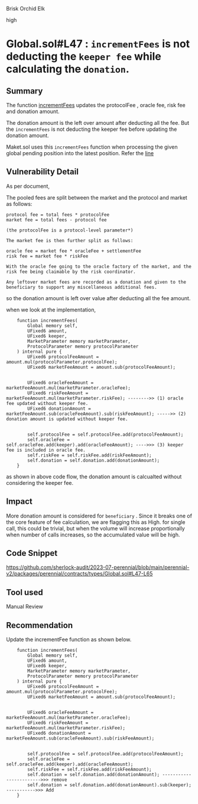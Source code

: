 Brisk Orchid Elk

high

# Global.sol#L47 : `incrementFees` is not deducting the `keeper fee` while calculating the `donation`.
## Summary

The function [incrementFees](https://github.com/sherlock-audit/2023-07-perennial/blob/main/perennial-v2/packages/perennial/contracts/types/Global.sol#L47) updates the protocolFee , oracle fee, risk fee and donation amount.

The donation amount is the left over amount after deducting all the fee. But the `incrementFees` is not deducting the keeper fee before updating the donation amount.

Maket.sol uses this `incrementFees` function when processing the given global pending position into the latest position. Refer the [line](https://github.com/sherlock-audit/2023-07-perennial/blob/main/perennial-v2/packages/perennial/contracts/Market.sol#L407)

## Vulnerability Detail

As per document,

The pooled fees are split between the market and the protocol and market as follows:
```solidity
protocol fee = total fees * protocolFee
market fee = total fees - protocol fee

(the protocolFee is a protocol-level parameter*)

The market fee is then further split as follows:

oracle fee = market fee * oracleFee + settlementFee
risk fee = market fee * riskFee

With the oracle fee going to the oracle factory of the market, and the risk fee being claimable by the risk coordinator.

Any leftover market fees are recorded as a donation and given to the beneficiary to support any miscellaneous additional fees.
```

so the donation amount is left over value after deducting all the fee amount.

when we look at the implementation,
```solidity
    function incrementFees(
        Global memory self,
        UFixed6 amount,
        UFixed6 keeper,
        MarketParameter memory marketParameter,
        ProtocolParameter memory protocolParameter
    ) internal pure {
        UFixed6 protocolFeeAmount = amount.mul(protocolParameter.protocolFee);
        UFixed6 marketFeeAmount = amount.sub(protocolFeeAmount);


        UFixed6 oracleFeeAmount = marketFeeAmount.mul(marketParameter.oracleFee);
        UFixed6 riskFeeAmount = marketFeeAmount.mul(marketParameter.riskFee); -------->> (1) oracle fee updated without keeper fee.
        UFixed6 donationAmount = marketFeeAmount.sub(oracleFeeAmount).sub(riskFeeAmount); ----->> (2) donation amount is updated without keeper fee.


        self.protocolFee = self.protocolFee.add(protocolFeeAmount);
        self.oracleFee = self.oracleFee.add(keeper).add(oracleFeeAmount); ---->>> (3) keeper fee is included in oracle fee.
        self.riskFee = self.riskFee.add(riskFeeAmount);
        self.donation = self.donation.add(donationAmount);
    }
```

as shown in above code flow, the donation amount is calcualted without considering the keeper fee.

## Impact

More donation amount is considered for `beneficiary` .
Since it breaks one of the core feature of fee calculation, we are flagging this as High.
for single call, this could be trivial, but when the volume will increase proportionally when number of calls increases, so the accumulated value will be high.

## Code Snippet

https://github.com/sherlock-audit/2023-07-perennial/blob/main/perennial-v2/packages/perennial/contracts/types/Global.sol#L47-L65

## Tool used

Manual Review

## Recommendation

Update the incrementFee function as shown below.

```solidity
    function incrementFees(
        Global memory self,
        UFixed6 amount,
        UFixed6 keeper,
        MarketParameter memory marketParameter,
        ProtocolParameter memory protocolParameter
    ) internal pure {
        UFixed6 protocolFeeAmount = amount.mul(protocolParameter.protocolFee);
        UFixed6 marketFeeAmount = amount.sub(protocolFeeAmount);


        UFixed6 oracleFeeAmount = marketFeeAmount.mul(marketParameter.oracleFee);
        UFixed6 riskFeeAmount = marketFeeAmount.mul(marketParameter.riskFee);
        UFixed6 donationAmount = marketFeeAmount.sub(oracleFeeAmount).sub(riskFeeAmount);


        self.protocolFee = self.protocolFee.add(protocolFeeAmount);
        self.oracleFee = self.oracleFee.add(keeper).add(oracleFeeAmount);
        self.riskFee = self.riskFee.add(riskFeeAmount);
        self.donation = self.donation.add(donationAmount); ------------------------>>> remove
        self.donation = self.donation.add(donationAmount).sub(keeper); ----------->>> Add
    }
```